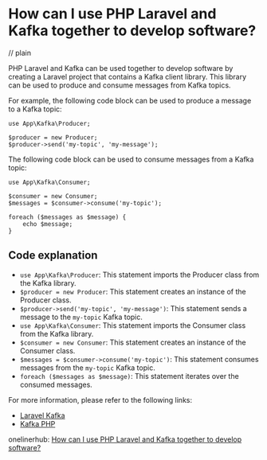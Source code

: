 # How can I use PHP Laravel and Kafka together to develop software?
// plain

PHP Laravel and Kafka can be used together to develop software by creating a Laravel project that contains a Kafka client library. This library can be used to produce and consume messages from Kafka topics.

For example, the following code block can be used to produce a message to a Kafka topic:

```
use App\Kafka\Producer;

$producer = new Producer;
$producer->send('my-topic', 'my-message');
```

The following code block can be used to consume messages from a Kafka topic:

```
use App\Kafka\Consumer;

$consumer = new Consumer;
$messages = $consumer->consume('my-topic');

foreach ($messages as $message) {
    echo $message;
}
```

## Code explanation


- `use App\Kafka\Producer`: This statement imports the Producer class from the Kafka library.
- `$producer = new Producer`: This statement creates an instance of the Producer class.
- `$producer->send('my-topic', 'my-message')`: This statement sends a message to the `my-topic` Kafka topic.
- `use App\Kafka\Consumer`: This statement imports the Consumer class from the Kafka library.
- `$consumer = new Consumer`: This statement creates an instance of the Consumer class.
- `$messages = $consumer->consume('my-topic')`: This statement consumes messages from the `my-topic` Kafka topic.
- `foreach ($messages as $message)`: This statement iterates over the consumed messages.

For more information, please refer to the following links:

- [Laravel Kafka](https://github.com/spatie/laravel-kafka)
- [Kafka PHP](https://github.com/edenhill/librdkafka)

onelinerhub: [How can I use PHP Laravel and Kafka together to develop software?](https://onelinerhub.com/php-laravel/how-can-i-use-php-laravel-and-kafka-together-to-develop-software)